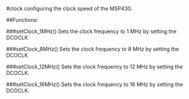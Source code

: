 #clock
configuring the clock speed of the MSP430.

##Functions:

###setClock_1MHz()
Sets the clock frequency to 1 MHz by setting the DCOCLK

###setClock_8MHz()
Sets the clock frequency to 8 MHz by setting the DCOCLK

###setClock_12MHz()
Sets the clock frequency to 12 MHz by setting the DCOCLK.

###setClock_16MHz()
Sets the clock frequency to 16 MHz by setting the DCOCLK.
